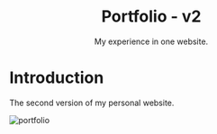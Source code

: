 <div align="center">
    <h1>Portfolio - v2</h1>
    <div><span>My experience in one website.</span></div>
</div>

# Introduction

The second version of my personal website.

![portfolio](https://github.com/ClouddCoder/portfolio-v2/assets/103080410/6e51c833-3e95-4faf-9e04-322b91230ce2)

